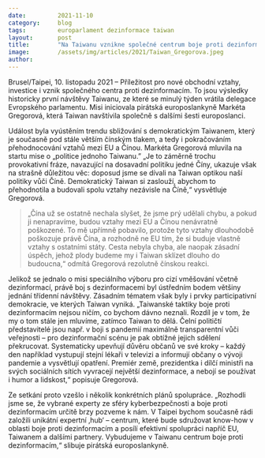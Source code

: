```yaml
---
date:         2021-11-10
category:     blog
tags:         europarlament dezinformace taiwan
layout:       post
title:        "Na Taiwanu vznikne společné centrum boje proti dezinformacím, slibuje Gregorová po historické misi"
image:        /assets/img/articles/2021/Taiwan_Gregorova.jpeg
author:       
---
```


Brusel/Taipei, 10. listopadu 2021 – Příležitost pro nové obchodní vztahy, investice i vznik společného centra proti dezinformacím. To jsou výsledky historicky první návštěvy Taiwanu, ze které se minulý týden vrátila delegace Evropského parlamentu. Misi iniciovala pirátská europoslankyně Markéta Gregorová, která Taiwan navštívila společně s dalšími šesti europoslanci. 

Událost byla vyústěním trendu sbližování s demokratickým Taiwanem, který je současně pod stále větším čínským tlakem, a tedy i pokračováním přehodnocování vztahů mezi EU a Čínou. Markéta Gregorová mluvila na startu mise o „politice jednoho Taiwanu.” „Je to záměrně trochu provokativní fráze, navazující na dosavadní politiku jedné Číny, ukazuje však na strašně důležitou věc: doposud jsme se dívali na Taiwan optikou naší politiky vůči Číně. Demokratický Taiwan si zaslouží, abychom to přehodnotila a budovali spolu vztahy nezávisle na Číně,“ vysvětluje Gregorová.

> „Čína už se ostatně nechala slyšet, že jsme prý udělali chybu, a pokud ji nenapravíme, budou vztahy mezi EU a Čínou nenávratně poškozené. To mě upřímně pobavilo, protože tyto vztahy dlouhodobě poškozuje právě Čína, a rozhodně ne EU tím, že si buduje vlastně vztahy s ostatními státy. Cesta nebyla chyba, ale naopak zásadní úspěch, jehož plody budeme my i Taiwan sklízet dlouho do budoucna,“ odmítá Gregorová rezolutně čínskou reakci.

Jelikož se jednalo o misi speciálního výboru pro cizí vměšování včetně dezinformací, právě boj s dezinformacemi byl ústředním bodem většiny jednání třídenní návštěvy. Zásadním tématem však byly i prvky participativní demokracie, ve kterých Taiwan vyniká. „Taiwanské taktiky boje proti dezinformacím nejsou ničím, co bychom dávno neznali. Rozdíl je v tom, že my o tom stále jen mluvíme, zatímco Taiwan to dělá. Čelní političtí představitelé jsou např. v boji s pandemií maximálně transparentní vůči veřejnosti – pro dezinformační scénu je pak obtížné jejich sdělení překrucovat. Systematicky upevňují důvěru občanů ve své kroky – každý den například vystupují stejní lékaři v televizi a informují občany o vývoji pandemie a vysvětlují opatření. Premiér země, prezidentka i dílčí ministři na svých sociálních sítích vyvracejí největší dezinformace, a nebojí se používat i humor a lidskost,“ popisuje Gregorová.

Ze setkání proto vzešlo i několik konkrétních plánů spolupráce. „Rozhodli jsme se, že vybrané experty ze sféry kyberbezpečnosti a boje proti dezinformacím určitě brzy pozveme k nám. V Taipei bychom současně rádi založili unikátní expertní ‚hub‘ – centrum, které bude sdružovat know-how v oblasti boje proti dezinformacím a posílí efektivní spolupráci napříč EU, Taiwanem a dalšími partnery. Vybudujeme v Taiwanu centrum boje proti dezinformacím,“ slibuje pirátská europoslankyně.
